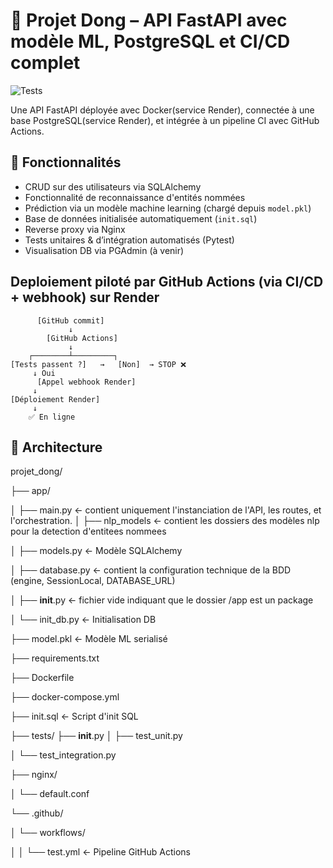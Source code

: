 
# 🧠 Projet Dong – API FastAPI avec modèle ML, PostgreSQL et CI/CD complet

![Tests](https://github.com/raouf-H8/ml_fastapi_app/actions/workflows/test.yml/badge.svg)

Une API FastAPI déployée avec Docker(service Render), connectée à une base PostgreSQL(service Render), et intégrée à un pipeline CI avec GitHub Actions.

## 🚀 Fonctionnalités

- CRUD sur des utilisateurs via SQLAlchemy
- Fonctionnalité de reconnaissance d'entités nommées
- Prédiction via un modèle machine learning (chargé depuis `model.pkl`)
- Base de données initialisée automatiquement (`init.sql`)
- Reverse proxy via Nginx
- Tests unitaires & d’intégration automatisés (Pytest)
- Visualisation DB via PGAdmin (à venir)

## Deploiement piloté par GitHub Actions (via CI/CD + webhook) sur Render

          [GitHub commit]
                 ↓
            [GitHub Actions]
                 ↓
        ┌────────┴─────────┐
    [Tests passent ?]   →   [Non]  → STOP ❌
         ↓ Oui
          [Appel webhook Render]
         ↓
    [Déploiement Render]
         ↓
        ✅ En ligne


## 🧱 Architecture

projet_dong/

├── app/

│ ├── main.py ← contient uniquement l'instanciation de l'API, les routes, et l'orchestration.
│ ├── nlp_models ← contient les dossiers des modèles nlp pour la detection d'entitees nommees

│ ├── models.py ← Modèle SQLAlchemy

│ ├── database.py ← contient la configuration technique de la BDD (engine, SessionLocal, DATABASE_URL)

│ ├── __init__.py ← fichier vide indiquant que le dossier /app est un package

│ └── init_db.py ← Initialisation DB

├── model.pkl ← Modèle ML serialisé

├── requirements.txt

├── Dockerfile

├── docker-compose.yml

├── init.sql ← Script d'init SQL

├── tests/
├── __init__.py
│ ├── test_unit.py

│ └── test_integration.py

├── nginx/

│ └── default.conf

└── .github/

│ └── workflows/

│ │ └── test.yml ← Pipeline GitHub Actions
